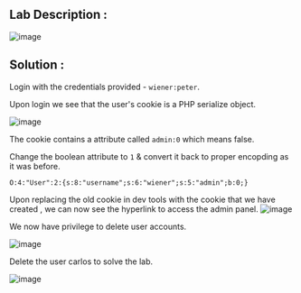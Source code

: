 ## Lab Description :
![image](https://github.com/user-attachments/assets/5014ea2e-dea8-47c7-b222-59b71a32014c)

## Solution :

Login with the credentials provided - `wiener:peter`.

Upon login we see that the user's cookie is a PHP serialize object.  

![image](https://github.com/user-attachments/assets/ab994178-e0c0-4d4a-a08c-ce7c7c708b4c)

The cookie contains a attribute called `admin:0` which means false.

Change the boolean attribute to `1` & convert it back to proper encopding as it was before.
```
O:4:"User":2:{s:8:"username";s:6:"wiener";s:5:"admin";b:0;}
```

Upon replacing the old cookie in dev tools with the cookie that we have created , we can now see the hyperlink to access the admin panel.
![image](https://github.com/user-attachments/assets/1ae134ef-cf40-4c50-82e3-4982e7cf513a)

We now have privilege to delete user accounts.

![image](https://github.com/user-attachments/assets/84468199-6e31-4afe-9ea2-7038f3b0f2ed)

Delete the user carlos to solve the lab.

![image](https://github.com/user-attachments/assets/e6bcb63f-edbb-439d-90b5-072068337231)
